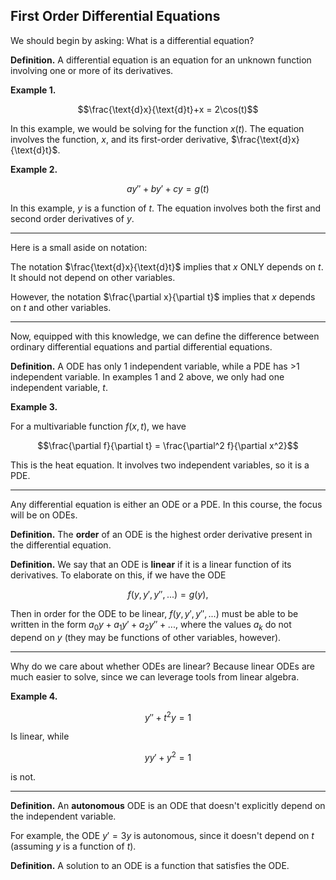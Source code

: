 ## First Order Differential Equations

We should begin by asking: What is a differential equation?

**Definition.** A differential equation is an equation for an unknown function involving one or more of its derivatives.

**Example 1.**

$$\frac{\text{d}x}{\text{d}t}+x = 2\cos(t)$$

In this example, we would be solving for the function $x(t)$. The equation involves the function, $x$, and its first-order derivative, $\frac{\text{d}x}{\text{d}t}$.

**Example 2.**

$$ay''+by'+cy = g(t)$$

In this example, $y$ is a function of $t$. The equation involves both the first and second order derivatives of $y$.

---

Here is a small aside on notation:

The notation $\frac{\text{d}x}{\text{d}t}$ implies that $x$ ONLY depends on $t$. It should not depend on other variables.

However, the notation $\frac{\partial x}{\partial t}$ implies that $x$ depends on $t$ and other variables.

---

Now, equipped with this knowledge, we can define the difference between ordinary differential equations and partial differential equations.

**Definition.** A ODE has only 1 independent variable, while a PDE has >1 independent variable. In examples 1 and 2 above, we only had one independent variable, $t$.


**Example 3.**

For a multivariable function $f(x, t)$, we have

$$\frac{\partial f}{\partial t} = \frac{\partial^2 f}{\partial x^2}$$

This is the heat equation. It involves two independent variables, so it is a PDE.

---

Any differential equation is either an ODE or a PDE. In this course, the focus will be on ODEs.

**Definition.** The **order** of an ODE is the highest order derivative present in the differential equation.

**Definition.** We say that an ODE is **linear** if it is a linear function of its derivatives. To elaborate on this, if we have the ODE

$$f(y, y', y'', ...) = g(y)\text{,}$$

Then in order for the ODE to be linear, $f(y, y', y'', ...)$ must be able to be written in the form $a_0y + a_1y' + a_2y''+...$, where the values $a_k$ do not depend on $y$ (they may be functions of other variables, however).

---

Why do we care about whether ODEs are linear? Because linear ODEs are much easier to solve, since we can leverage tools from linear algebra. 

**Example 4.** 

$$y''+t^2y=1$$

Is linear, while

$$yy'+y^2=1$$

is not.

---

**Definition.** An **autonomous** ODE is an ODE that doesn't explicitly depend on the independent variable.

For example, the ODE $y'=3y$ is autonomous, since it doesn't depend on $t$ (assuming $y$ is a function of $t$).

**Definition.** A solution to an ODE is a function that satisfies the ODE. 

